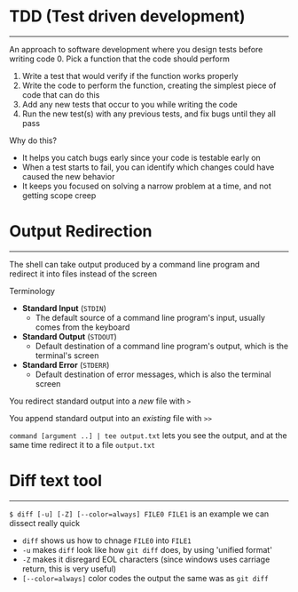 # TDD (Test driven development)
---
An approach to software development where you design tests before writing code
0. Pick a function that the code should perform
1. Write a test that would verify if the function works properly
2. Write the code to perform the function, creating the simplest piece of code that can do this
3. Add any new tests that occur to you while writing the code
4. Run the new test(s) with any previous tests, and fix bugs until they all pass

Why do this?
- It helps you catch bugs early since your code is testable early on
- When a test starts to fail, you can identify which changes could have caused the new behavior
- It keeps you focused on solving a narrow problem at a time, and not getting scope creep

# Output Redirection
---
The shell can take output produced by a command line program and redirect it into files instead of the screen

Terminology
- **Standard Input** (`STDIN`)
	- The default source of a command line program's input, usually comes from the keyboard
- **Standard Output**  (`STDOUT`)
	- Default destination of a command line program's output, which is the terminal's screen
- **Standard Error** (`STDERR`)
	- Default destination of error messages, which is also the terminal screen

You redirect standard output into a *new* file with `>`

You append standard output into an *existing* file with `>>`

`command [argument ..] | tee output.txt` lets you see the output, and at the same time redirect it to a file `output.txt`

# Diff text tool
---
`$ diff [-u] [-Z] [--color=always] FILE0 FILE1` is an example we can dissect really quick
- `diff` shows us how to chnage `FILE0` into `FILE1`
- `-u` makes `diff` look like how `git diff` does, by using 'unified format'
- `-Z` makes it disregard EOL characters (since windows uses carriage return, this is very useful)
- `[--color=always]` color codes the output the same was as `git diff`

